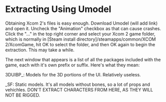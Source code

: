 # Extracting Using Umodel

Obtaining Xcom 2's files is easy enough. Download Umodel (will add link) and open it. Uncheck the "Animation" checkbox as that can cause crashes. Click the "..." in the top right corner and select your Xcom 2 game folder, which is normally in [Steam install directory]/steamapps/common/XCOM 2/XcomGame, hit OK to select the folder, and then OK again to begin the extraction. This may take a while.

The next window that appears is a list of all the packages included with the game, each with it's own prefix or suffix. Here's what they mean:

3DUIBP_: Models for the 3D portions of the UI. Relatively useless.

\_SF: Static models. It's all models without bones, so a lot of props and vehichles. DON'T EXTRACT CHARACTERS FROM HERE, AS THEY WILL NOT BE RIGGED.



